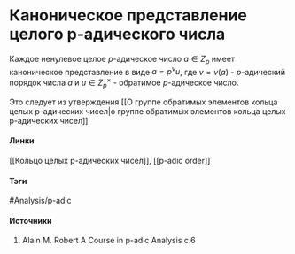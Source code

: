 # Каноническое представление целого p-адического числа
Каждое ненулевое целое $p$-адическое число $a\in Z_{p}$ имеет каноническое представление в виде $a=p^{v}u$, где $v=v(a)$ - $p$-адический порядок числа $a$ и $u\in Z_{p}^{\times}$ - обратимое $p$-адическое число.

Это следует из утверждения [[О группе обратимых элементов кольца целых p-адических чисел|о группе обратимых элементов кольца целых p-адических чисел]]
#### Линки
 [[Кольцо целых p-адических чисел]],
 [[p-adic order]]
#### Тэги
 #Analysis/p-adic 
#### Источники
1. Alain M. Robert A Course in p-adic Analysis c.6